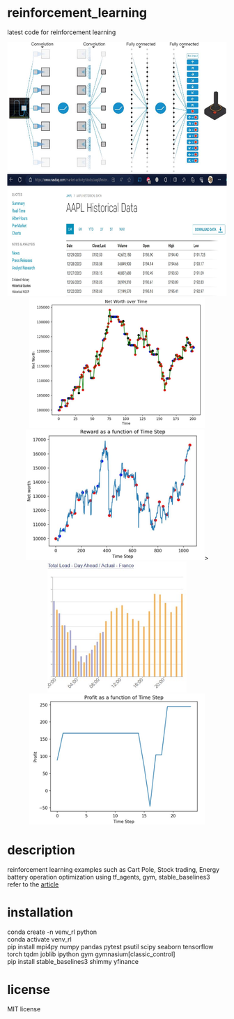 # reinforcement_learning
latest code for reinforcement learning 
<p align="center">
<img height="300" src="https://github.com/mac999/reinforcement_learning/blob/main/fig1.JPG"/></br>
<img height="280" src="https://github.com/mac999/reinforcement_learning/blob/main/stock_data.JPG"/>
<img height="300" src="https://github.com/mac999/reinforcement_learning/blob/main/stock_ppo.JPG"/>
<img height="300" src="https://github.com/mac999/reinforcement_learning/blob/main/stock_ppo2.JPG"/>></br>
<img height="300" src="https://github.com/mac999/reinforcement_learning/blob/main/entsoe_eu_france_energy.JPG"/>
<img height="300" src="https://github.com/mac999/reinforcement_learning/blob/main/energy_op.JPG"/>
</p>

# description
reinforcement learning examples such as Cart Pole, Stock trading, Energy battery operation optimization using tf_agents, gym, stable_baselines3</br> 
refer to the [article](https://daddynkidsmakers.blogspot.com/2023/12/blog-post_25.html)</br>
# installation
conda create -n venv_rl python</br>
conda activate venv_rl</br>
pip install mpi4py numpy pandas pytest psutil scipy seaborn tensorflow torch tqdm joblib ipython gym gymnasium[classic_control]</br>
pip install stable_baselines3 shimmy yfinance</br>

# license
MIT license
